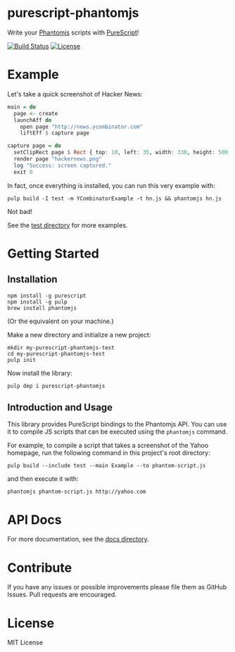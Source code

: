 # purescript-phantomjs

Write your [Phantomjs](http://phantomjs.org/) scripts with [PureScript](http://www.purescript.org/)!

[![Build Status](https://travis-ci.org/cxfreeio/purescript-phantomjs.svg?branch=master)](https://travis-ci.org/cxfreeio/purescript-phantomjs)
[![License](http://img.shields.io/:license-MIT-blue.svg?style=flat)](LICENSE)


# Example

Let's take a quick screenshot of Hacker News:

``` purescript
main = do
  page <- create
  launchAff do
    open page "http://news.ycombinator.com"
    liftEff $ capture page

capture page = do
  setClipRect page $ Rect { top: 10, left: 35, width: 330, height: 500 }
  render page "hackernews.png"
  log "Success: screen captured."
  exit 0
```
In fact, once everything is installed, you can run this very example with:
``` shell
pulp build -I test -m YCombinatorExample -t hn.js && phantomjs hn.js
```

Not bad!

See the [test directory](/test/) for more examples.


# Getting Started

## Installation

``` shell
npm install -g purescript
npm install -g pulp
brew install phantomjs
```
(Or the equivalent on your machine.)

Make a new directory and initialize a new project:

``` shell
mkdir my-purescript-phantomjs-test
cd my-purescript-phantomjs-test
pulp init
```

Now install the library:

``` shell
pulp dep i purescript-phantomjs
```

## Introduction and Usage

This library provides PureScript bindings to the Phantomjs API. You can use it to compile JS scripts that can be executed using the `phantomjs` command.

For example, to compile a script that takes a screenshot of the Yahoo homepage, run the following command in this project's root directory:

``` shell
pulp build --include test --main Example --to phantom-script.js
```

and then execute it with:
``` shell
phantomjs phantom-script.js http://yahoo.com
```

# API Docs

For more documentation, see the [docs directory](/docs/).

# Contribute

If you have any issues or possible improvements please file them as GitHub Issues. Pull requests are encouraged.

# License

MIT License
